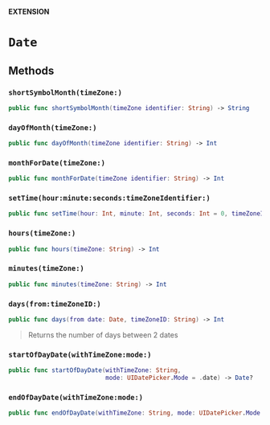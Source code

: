 **EXTENSION**

# `Date`

## Methods
### `shortSymbolMonth(timeZone:)`

```swift
public func shortSymbolMonth(timeZone identifier: String) -> String
```

### `dayOfMonth(timeZone:)`

```swift
public func dayOfMonth(timeZone identifier: String) -> Int
```

### `monthForDate(timeZone:)`

```swift
public func monthForDate(timeZone identifier: String) -> Int
```

### `setTime(hour:minute:seconds:timeZoneIdentifier:)`

```swift
public func setTime(hour: Int, minute: Int, seconds: Int = 0, timeZoneIdentifier: String? = nil) -> Date?
```

### `hours(timeZone:)`

```swift
public func hours(timeZone: String) -> Int
```

### `minutes(timeZone:)`

```swift
public func minutes(timeZone: String) -> Int
```

### `days(from:timeZoneID:)`

```swift
public func days(from date: Date, timeZoneID: String) -> Int
```

> Returns the number of days between 2 dates

### `startOfDayDate(withTimeZone:mode:)`

```swift
public func startOfDayDate(withTimeZone: String,
                           mode: UIDatePicker.Mode = .date) -> Date?
```

### `endOfDayDate(withTimeZone:mode:)`

```swift
public func endOfDayDate(withTimeZone: String, mode: UIDatePicker.Mode = .date) -> Date?
```
